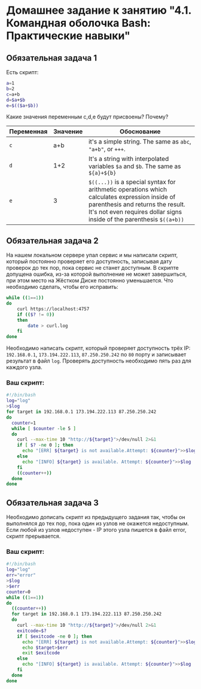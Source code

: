 # Домашнее задание к занятию "4.1. Командная оболочка Bash: Практические навыки"

## Обязательная задача 1

Есть скрипт:
```bash
a=1
b=2
c=a+b
d=$a+$b
e=$(($a+$b))
```

Какие значения переменным c,d,e будут присвоены? Почему?

| Переменная  | Значение | Обоснование |
| ------------- | ------------- | ------------- |
| `c`  | a+b  | it's a simple string. The same as `abc`, `"a+b"`, or `+++`. |
| `d`  | 1+2  | It's a string with interpolated variables `$a` and `$b`. The same as `${a}+${b}`|
| `e`  | 3  | `$((...))` is a special syntax for arithmetic operations which calculates expression inside of parenthesis and returns the result. It's not even requires dollar signs inside of the parenthesis `$((a+b))` |


## Обязательная задача 2
На нашем локальном сервере упал сервис и мы написали скрипт, который постоянно проверяет его доступность, записывая дату проверок до тех пор, пока сервис не станет доступным. В скрипте допущена ошибка, из-за которой выполнение не может завершиться, при этом место на Жёстком Диске постоянно уменьшается. Что необходимо сделать, чтобы его исправить:
```bash
while ((1==1))
do
	curl https://localhost:4757
	if (($? != 0))
	then
		date > curl.log
	fi
done
```

Необходимо написать скрипт, который проверяет доступность трёх IP: `192.168.0.1`, `173.194.222.113`, `87.250.250.242` по `80` порту и записывает результат в файл `log`. Проверять доступность необходимо пять раз для каждого узла.

### Ваш скрипт:
```bash
#!/bin/bash
log="log"
>$log
for target in 192.168.0.1 173.194.222.113 87.250.250.242
do
  counter=1
  while [ $counter -le 5 ]
  do
    curl --max-time 10 "http://${target}">/dev/null 2>&1
    if [ $? -ne 0 ]; then
      echo "[ERR] ${target} is not available.Attempt: ${counter}">>$log
    else
      echo "[INFO] ${target} is available. Attempt: ${counter}">>$log
    fi
    ((counter++))
  done
done
```

## Обязательная задача 3
Необходимо дописать скрипт из предыдущего задания так, чтобы он выполнялся до тех пор, пока один из узлов не окажется недоступным. Если любой из узлов недоступен - IP этого узла пишется в файл error, скрипт прерывается.

### Ваш скрипт:
```bash
#!/bin/bash
log="log"
err="error"
>$log
>$err
counter=0
while ((1==1))
do
  ((counter++))
  for target in 192.168.0.1 173.194.222.113 87.250.250.242
  do
    curl --max-time 10 "http://${target}">/dev/null 2>&1
    exitcode=$?
    if [ $exitcode -ne 0 ]; then
      echo "[ERR] ${target} is not available.Attempt: ${counter}">>$log
      echo $target>$err
      exit $exitcode
    else
      echo "[INFO] ${target} is available. Attempt: ${counter}">>$log
    fi
  done
done
```

